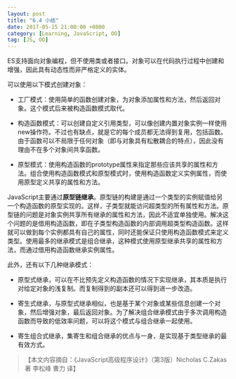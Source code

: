 ```yaml
---
layout: post
title: "6.4 小结"
date: 2017-05-15 21:00:00 +0800
category: [Learning, JavaScript, OO]
tag: [JS, OO]
---
```


ES支持面向对象编程，但不使用类或者接口。对象可以在代码执行过程中创建和增强，因此具有动态性而非严格定义的实体。

可以使用以下模式创建对象：

- 工厂模式：使用简单的函数创建对象，为对象添加属性和方法，然后返回对象。这个模式后来被构造函数模式取代。

- 构造函数模式：可以创建自定义引用类型，可以像创建内置对象实例一样使用new操作符。不过也有缺点，就是它的每个成员都无法得到复用，包括函数。由于函数可以不局限于任何对象（即与对象具有松散耦合的特点），因此没有理由不在多个对象间共享函数。

- 原型模式：使用构造函数的prototype属性来指定那些应该共享的属性和方法。组合使用构造函数模式和原型模式时，使用构造函数定义实例属性，而使用原型定义共享的属性和方法。


JavaScript主要通过**原型链继承**。原型链的构建是通过一个类型的实例赋值给另一个构造函数的原型实现的。这样，子类型就能访问超类型的所有属性和方法。原型链的问题是对象实例共享所有继承的属性和方法，因此不适宜单独使用。解决这个问题的是借用构造函数，即在子类型构造函数的内部调用超类型构造函数。这样就可以做到每个实例都具有自己的属性，同时还能保证只使用构造函数模式来定义类型。使用最多的继承模式是组合继承，这种模式使用原型继承共享的属性和方法，而通过借用构造函数继承实例属性。

此外，还有以下几种继承模式：

- 原型式继承，可以在不比预先定义构造函数的情况下实现继承，其本质是执行对给定对象的浅复制。而复制得到的副本还可以得到进一步改造。

- 寄生式继承，与原型式继承相似，也是基于某个对象或某些信息创建一个对象，然后增强对象，最后返回对象。为了解决组合继承模式由于多次调用构造函数而导致的低效率问题，可以将这个模式与组合继承一起使用。

- 寄生组合式继承，集寄生和组合继承的优点与一身，是实现基于类型继承的最有效方式。

>【本文内容摘自：《JavaScript高级程序设计》（第3版）Nicholas C.Zakas 著   李松峰 曹力 译】
